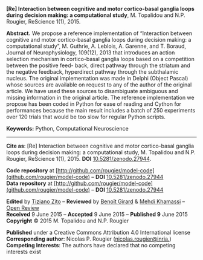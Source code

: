 **[Re] Interaction between cognitive and motor cortico-basal ganglia loops
during decision making: a computational study**, M. Topalidou and N.P. Rougier,
ReScience 1(1), 2015.

**Abstract.** We propose a reference implementation of “Interaction between
cognitive and motor cortico-basal ganglia loops during decision making: a
computational study”, M. Guthrie, A. Leblois, A. Garenne, and T. Boraud,
Journal of Neurophysiology, 109(12), 2013 that introduces an action selection
mechanism in cortico-basal ganglia loops based on a competition between the
positive feed- back, direct pathway through the striatum and the negative
feedback, hyperdirect pathway through the subthalamic nucleus. The original
implementation was made in Delphi (Object Pascal) whose sources are available
on request to any of the author of the original article. We have used these
sources to disambiguate ambiguous and missing information in the original
article. The reference implementation we propose has been coded in Python for
ease of reading and Cython for performances because the main result includes a
batch of 250 experiments over 120 trials that would be too slow for regular
Python scripts.

**Keywords:** Python, Computational Neuroscience

----

**Cite as**: [Re] Interaction between cognitive and motor cortico-basal ganglia loops during decision making: a computational study, M. Topalidou and N.P. Rougier, ReScience 1(1), 2015. **DOI** [10.5281/zenodo.27944](http://doi.org/10.5281/zenodo.27944).

**Code repository** at
[http://github.com/rougier/model-code](github.com/rougier/model-code) –
**DOI** [10.5281/zenodo.27944](http://doi.org/10.5281/zenodo.27944)  
**Data repository** at
[http://github.com/rougier/model-code](github.com/rougier/model-code) –
**DOI** [10.5281/zenodo.27944](http://doi.org/10.5281/zenodo.27944)  


**Edited** by [Tiziano Zito]() –
**Reviewed** by [Benoît Girard]() & [Mehdi Khamassi]() – [Open Review]()  
**Received** 9 June 2015 – **Accepted** 9 June 2015 – **Published 9** June 2015  
**Copyright** © 2015 M. Topalidou and N.P. Rougier  

**Published** under a Creative Commons Attribution 4.0 International license  
**Corresponding author**:
Nicolas P. Rougier ([nicolas.rougier@inria.](mailto:nicolas.rougier@inria.))  
**Competing Interests**: The authors have declared that no competing interests exist  
